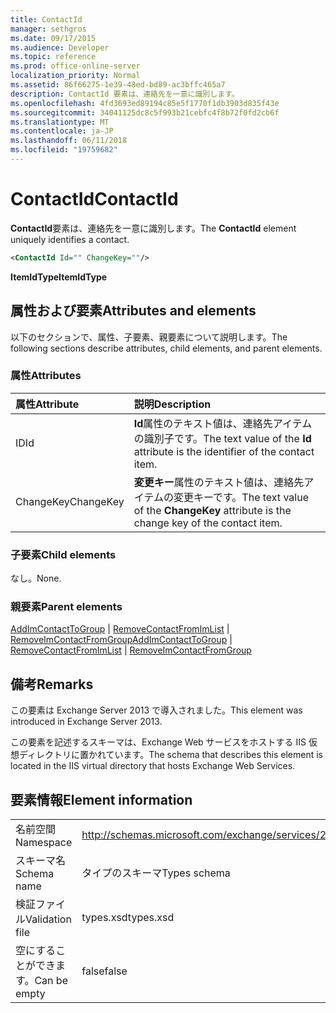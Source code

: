 ```yaml
---
title: ContactId
manager: sethgros
ms.date: 09/17/2015
ms.audience: Developer
ms.topic: reference
ms.prod: office-online-server
localization_priority: Normal
ms.assetid: 86f66275-1e39-48ed-bd89-ac3bffc465a7
description: ContactId 要素は、連絡先を一意に識別します。
ms.openlocfilehash: 4fd3693ed89194c85e5f1770f1db3903d835f43e
ms.sourcegitcommit: 34041125dc8c5f993b21cebfc4f8b72f0fd2cb6f
ms.translationtype: MT
ms.contentlocale: ja-JP
ms.lasthandoff: 06/11/2018
ms.locfileid: "19759682"
---
```

# <a name="contactid"></a><span data-ttu-id="30e2a-103">ContactId</span><span class="sxs-lookup"><span data-stu-id="30e2a-103">ContactId</span></span>

<span data-ttu-id="30e2a-104">**ContactId**要素は、連絡先を一意に識別します。</span><span class="sxs-lookup"><span data-stu-id="30e2a-104">The **ContactId** element uniquely identifies a contact.</span></span> 
  
```XML
<ContactId Id="" ChangeKey=""/>
```

 <span data-ttu-id="30e2a-105">**ItemIdType**</span><span class="sxs-lookup"><span data-stu-id="30e2a-105">**ItemIdType**</span></span>
## <a name="attributes-and-elements"></a><span data-ttu-id="30e2a-106">属性および要素</span><span class="sxs-lookup"><span data-stu-id="30e2a-106">Attributes and elements</span></span>

<span data-ttu-id="30e2a-107">以下のセクションで、属性、子要素、親要素について説明します。</span><span class="sxs-lookup"><span data-stu-id="30e2a-107">The following sections describe attributes, child elements, and parent elements.</span></span>
  
### <a name="attributes"></a><span data-ttu-id="30e2a-108">属性</span><span class="sxs-lookup"><span data-stu-id="30e2a-108">Attributes</span></span>

|<span data-ttu-id="30e2a-109">**属性**</span><span class="sxs-lookup"><span data-stu-id="30e2a-109">**Attribute**</span></span>|<span data-ttu-id="30e2a-110">**説明**</span><span class="sxs-lookup"><span data-stu-id="30e2a-110">**Description**</span></span>|
|:-----|:-----|
|<span data-ttu-id="30e2a-111">ID</span><span class="sxs-lookup"><span data-stu-id="30e2a-111">Id</span></span>  <br/> |<span data-ttu-id="30e2a-112">**Id**属性のテキスト値は、連絡先アイテムの識別子です。</span><span class="sxs-lookup"><span data-stu-id="30e2a-112">The text value of the **Id** attribute is the identifier of the contact item.</span></span>  <br/> |
|<span data-ttu-id="30e2a-113">ChangeKey</span><span class="sxs-lookup"><span data-stu-id="30e2a-113">ChangeKey</span></span>  <br/> |<span data-ttu-id="30e2a-114">**変更キー**属性のテキスト値は、連絡先アイテムの変更キーです。</span><span class="sxs-lookup"><span data-stu-id="30e2a-114">The text value of the **ChangeKey** attribute is the change key of the contact item.</span></span>  <br/> |
   
### <a name="child-elements"></a><span data-ttu-id="30e2a-115">子要素</span><span class="sxs-lookup"><span data-stu-id="30e2a-115">Child elements</span></span>

<span data-ttu-id="30e2a-116">なし。</span><span class="sxs-lookup"><span data-stu-id="30e2a-116">None.</span></span>
  
### <a name="parent-elements"></a><span data-ttu-id="30e2a-117">親要素</span><span class="sxs-lookup"><span data-stu-id="30e2a-117">Parent elements</span></span>

<span data-ttu-id="30e2a-118">[AddImContactToGroup](addimcontacttogroup.md) | [RemoveContactFromImList](removecontactfromimlist.md) | [RemoveImContactFromGroup](removeimcontactfromgroup.md)</span><span class="sxs-lookup"><span data-stu-id="30e2a-118">[AddImContactToGroup](addimcontacttogroup.md) | [RemoveContactFromImList](removecontactfromimlist.md) | [RemoveImContactFromGroup](removeimcontactfromgroup.md)</span></span>
  
## <a name="remarks"></a><span data-ttu-id="30e2a-119">備考</span><span class="sxs-lookup"><span data-stu-id="30e2a-119">Remarks</span></span>

<span data-ttu-id="30e2a-120">この要素は Exchange Server 2013 で導入されました。</span><span class="sxs-lookup"><span data-stu-id="30e2a-120">This element was introduced in Exchange Server 2013.</span></span>
  
<span data-ttu-id="30e2a-121">この要素を記述するスキーマは、Exchange Web サービスをホストする IIS 仮想ディレクトリに置かれています。</span><span class="sxs-lookup"><span data-stu-id="30e2a-121">The schema that describes this element is located in the IIS virtual directory that hosts Exchange Web Services.</span></span>
  
## <a name="element-information"></a><span data-ttu-id="30e2a-122">要素情報</span><span class="sxs-lookup"><span data-stu-id="30e2a-122">Element information</span></span>

|||
|:-----|:-----|
|<span data-ttu-id="30e2a-123">名前空間</span><span class="sxs-lookup"><span data-stu-id="30e2a-123">Namespace</span></span>  <br/> |http://schemas.microsoft.com/exchange/services/2006/types  <br/> |
|<span data-ttu-id="30e2a-124">スキーマ名</span><span class="sxs-lookup"><span data-stu-id="30e2a-124">Schema name</span></span>  <br/> |<span data-ttu-id="30e2a-125">タイプのスキーマ</span><span class="sxs-lookup"><span data-stu-id="30e2a-125">Types schema</span></span>  <br/> |
|<span data-ttu-id="30e2a-126">検証ファイル</span><span class="sxs-lookup"><span data-stu-id="30e2a-126">Validation file</span></span>  <br/> |<span data-ttu-id="30e2a-127">types.xsd</span><span class="sxs-lookup"><span data-stu-id="30e2a-127">types.xsd</span></span>  <br/> |
|<span data-ttu-id="30e2a-128">空にすることができます。</span><span class="sxs-lookup"><span data-stu-id="30e2a-128">Can be empty</span></span>  <br/> |<span data-ttu-id="30e2a-129">false</span><span class="sxs-lookup"><span data-stu-id="30e2a-129">false</span></span>  <br/> |
   

